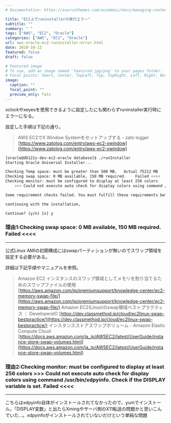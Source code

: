 ```yaml
---
# Documentation: https://sourcethemes.com/academic/docs/managing-content/

title: "EC2上でruninstallerの実行エラー"
subtitle: ""
summary: " "
tags: ["AWS", "EC2", "Oracle"]
categories: ["AWS", "EC2", "Oracle"]
url: aws-oracle-ec2-runinstaller-error.html
date: 2019-10-12
featured: false
draft: false

# Featured image
# To use, add an image named `featured.jpg/png` to your pages folder.
# Focal points: Smart, Center, TopLeft, Top, TopRight, Left, Right, BottomLeft, Bottom, BottomRight.
image:
  caption: ""
  focal_point: ""
  preview_only: fals
---
```



xclockやxeyesを使用できるように設定したにも関わらずruninstaller実行時にエラーになる。

設定した手順は下記の通り。

> AWS EC2でX Window Systemをセットアップする - zato logger [https://www.zatolog.com/entry/aws-ec2-xwindow](https://www.zatolog.com/entry/aws-ec2-xwindow)

```bash
[oracle@db121s-dev-ec2-oracle database]$ ./runInstaller 
Starting Oracle Universal Installer...

Checking Temp space: must be greater than 500 MB.   Actual 75212 MB    Passed
Checking swap space: 0 MB available, 150 MB required.    Failed <<<<
Checking monitor: must be configured to display at least 256 colors
    >>> Could not execute auto check for display colors using command /usr/bin/xdpyinfo. Check if the DISPLAY variable is set.    Failed <<<<

Some requirement checks failed. You must fulfill these requirements before

continuing with the installation,

Continue? (y/n) [n] y
```



### 理由1:Checking swap space: 0 MB available, 150 MB required. Failed <<<<

---

公式Linux AMIの初期構成にはswapパーティションが無いのでスワップ領域を設定する必要がある。

詳細は下記手順やマニュアルを参照。

> Amazon EC2 インスタンスのスワップ領域としてメモリを割り当てるためのスワップファイルの使用 [https://aws.amazon.com/jp/premiumsupport/knowledge-center/ec2-memory-swap-file/](https://aws.amazon.com/jp/premiumsupport/knowledge-center/ec2-memory-swap-file/)
> Amazon EC2(Linux)のswap領域ベストプラクティス ｜ DevelopersIO [https://dev.classmethod.jp/cloud/ec2linux-swap-bestpractice/](https://dev.classmethod.jp/cloud/ec2linux-swap-bestpractice/)
> インスタンスストアスワップボリューム - Amazon Elastic Compute Cloud [https://docs.aws.amazon.com/ja_jp/AWSEC2/latest/UserGuide/instance-store-swap-volumes.html](https://docs.aws.amazon.com/ja_jp/AWSEC2/latest/UserGuide/instance-store-swap-volumes.html)

### 理由2:Checking monitor: must be configured to display at least 256 colors >>> Could not execute auto check for display colors using command /usr/bin/xdpyinfo. Check if the DISPLAY variable is set. Failed <<<<

---

こちらはxdpyinfo自体がインストールされてなかったので、yumでインストール。「DISPLAY変数」と出たらXmingやサーバ側のX11転送の問題かと思いこんでいた…。xdpyinfoがインストールされていないだけという単純な問題
